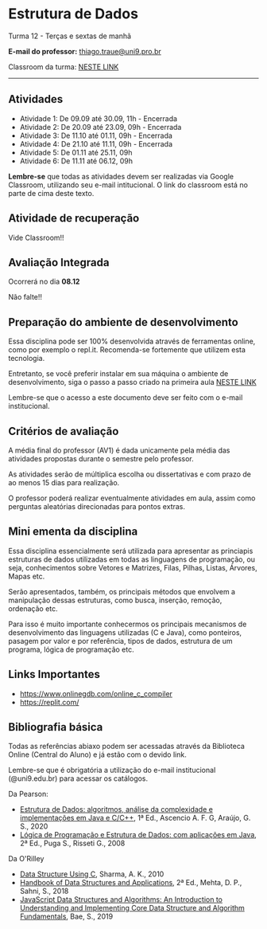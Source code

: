 # Estrutura de Dados

Turma 12 - Terças e sextas de manhã

**E-mail do professor:** thiago.traue@uni9.pro.br

Classroom da turma: [NESTE LINK](https://classroom.google.com/c/NDg4ODEyMjIxNDI2?cjc=yvtkqej)

---

## Atividades

- Atividade 1: De 09.09 até 30.09, 11h - Encerrada
- Atividade 2: De 20.09 até 23.09, 09h - Encerrada
- Atividade 3: De 11.10 até 01.11, 09h - Encerrada
- Atividade 4: De 21.10 até 11.11, 09h - Encerrada
- Atividade 5: De 01.11 até 25.11, 09h
- Atividade 6: De 11.11 até 06.12, 09h

**Lembre-se** que todas as atividades devem ser realizadas via Google Classroom, utilizando seu e-mail intitucional. O link do classroom está no parte de cima deste texto.

## Atividade de recuperação

Vide Classroom!!


## Avaliação Integrada

Ocorrerá no dia **08.12**

Não falte!!


## Preparação do ambiente de desenvolvimento

Essa disciplina pode ser 100% desenvolvida através de ferramentas online, como por exemplo o repl.it. Recomenda-se fortemente que utilizem esta tecnologia.

Entretanto, se você preferir instalar em sua máquina o ambiente de desenvolvimento, siga o passo a passo criado na primeira aula [NESTE LINK](https://docs.google.com/document/d/1YoNdpckKwzpodFB8-5oZPBCm-jcUQvjAkWdQEFbeoQg/edit?usp=sharing)

Lembre-se que o acesso a este documento deve ser feito com o e-mail institucional.

## Critérios de avaliação

A média final do professor (AV1) é dada unicamente pela média das atividades propostas durante o semestre pelo professor.

As atividades serão de múltiplica escolha ou dissertativas e com prazo de ao menos 15 dias para realização.

O professor poderá realizar eventualmente atividades em aula, assim como perguntas aleatórias direcionadas para pontos extras.

## Mini ementa da disciplina

Essa disciplina essencialmente será utilizada para apresentar as princiapis estruturas de dados utilizadas em todas as linguagens de programação, ou seja, conhecimentos sobre Vetores e Matrizes, Filas, Pilhas, Listas, Árvores, Mapas etc.

Serão apresentados, também, os principais métodos que envolvem a manipulação dessas estruturas, como busca, inserção, remoção, ordenação etc.

Para isso é muito importante conhecermos os principais mecanismos de desenvolvimento das linguagens utilizadas (C e Java), como ponteiros, pasagem por valor e por referência, tipos de dados, estrutura de um programa, lógica de programação etc.

## Links Importantes

- https://www.onlinegdb.com/online_c_compiler
- https://replit.com/

## Bibliografia básica

Todas as referências abiaxo podem ser acessadas através da Biblioteca Online (Central do Aluno) e já estão com o devido link.

Lembre-se que é obrigatória a utilização do e-mail institucional (@uni9.edu.br) para acessar os catálogos.

Da Pearson:

- [Estrutura de Dados: algoritmos, análise da complexidade e implementações em Java e C/C++](https://plataforma.bvirtual.com.br/Acervo/Publicacao/1995), 1ª Ed., Ascencio A. F. G, Araújo, G. S., 2020
- [Lógica de Programação e Estrutura de Dados: com aplicações em Java](https://plataforma.bvirtual.com.br/Acervo/Publicacao/447), 2ª Ed., Puga S., Risseti G., 2008

Da O'Rilley

- [Data Structure Using C](https://learning.oreilly.com/library/view/data-structure-using/9788131755662/), Sharma, A. K., 2010
- [Handbook of Data Structures and Applications](https://learning.oreilly.com/library/view/handbook-of-data/9781351645645/), 2ª Ed., Mehta, D. P., Sahni, S., 2018
- [JavaScript Data Structures and Algorithms: An Introduction to Understanding and Implementing Core Data Structure and Algorithm Fundamentals](https://learning.oreilly.com/library/view/javascript-data-structures/9781484239889/), Bae, S., 2019
